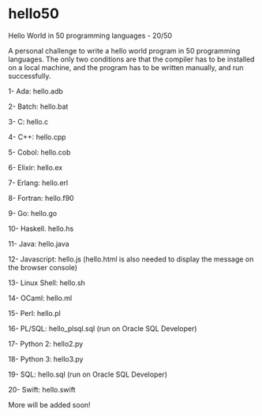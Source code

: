 # hello50
Hello World in 50 programming languages - 20/50

A personal challenge to write a hello world program in 50 programming languages. The only two conditions are that the compiler has to be installed on a local machine, and the program has to be written manually, and run successfully.

1- Ada: hello.adb

2- Batch: hello.bat

3- C: hello.c

4- C++: hello.cpp

5- Cobol: hello.cob

6- Elixir: hello.ex

7- Erlang: hello.erl

8- Fortran: hello.f90

9- Go: hello.go

10- Haskell. hello.hs

11- Java: hello.java

12- Javascript: hello.js (hello.html is also needed to display the message on the browser console)

13- Linux Shell: hello.sh

14- OCaml: hello.ml

15- Perl: hello.pl

16- PL/SQL: hello_plsql.sql (run on Oracle SQL Developer)

17- Python 2: hello2.py

18- Python 3: hello3.py

19- SQL: hello.sql (run on Oracle SQL Developer)

20- Swift: hello.swift

More will be added soon!
